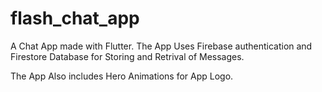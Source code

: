# flash_chat_app

A Chat App made with Flutter. The App Uses Firebase authentication and Firestore Database for Storing and Retrival of Messages. 

The App Also includes Hero Animations for App Logo.
